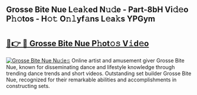 ## Grosse Bite Nue L𝚎a𝚔ed N𝚞𝚍e - Part-8bH Vi𝚍𝚎o P𝚑𝚘tos - H𝚘𝚝 O𝚗𝚕yf𝚊ns L𝚎a𝚔s YPGym

# <h2><a href="http://kf37q8m.oniu.top/?m=Grosse+Bite+Nue">🔗👉 🔴 Grosse Bite Nue P𝚑ot𝚘𝚜 V𝚒d𝚎o</a></h2>

[![Grosse Bite Nue Nu𝚍e𝚜](https://i.imgur.com/0qMVB7G.gif)](http://kf37q8m.oniu.top/?m=Grosse+Bite+Nue)
Online artist and amusement giver Grosse Bite Nue, known for disseminating dance and lifestyle knowledge through trending dance trends and short videos. Outstanding set builder Grosse Bite Nue, recognized for their remarkable abilities and accomplishments in constructing sets.  
